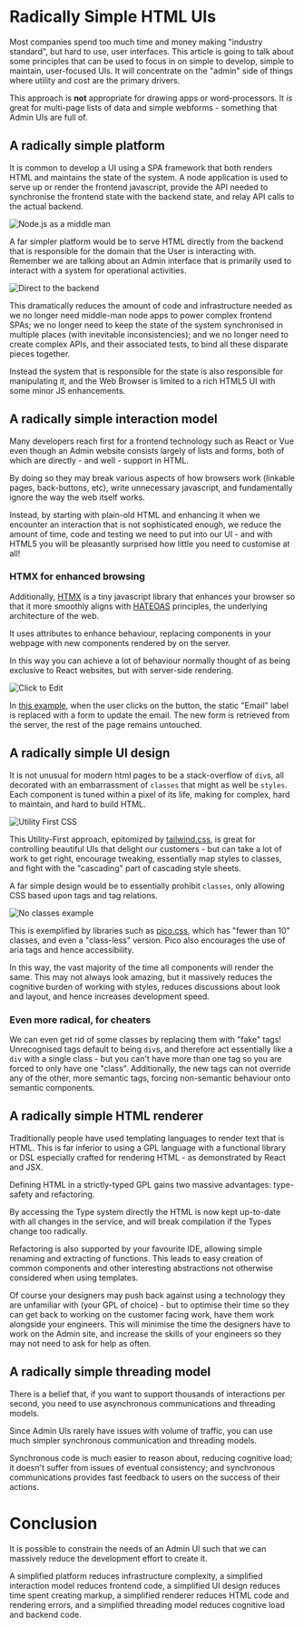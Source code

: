 # Radically Simple HTML UIs

Most companies spend too much time and money making "industry standard", but hard to use, user interfaces. This article is going to talk about some principles that can be used to focus in on simple to develop, simple to maintain, user-focused UIs. It will concentrate on the "admin" side of things where utility and cost are the primary drivers.

This approach is **not** appropriate for drawing apps or word-processors. It *is* great for multi-page lists of data and simple webforms - something that Admin UIs are full of.

## A radically simple platform

It is common to develop a UI using a SPA framework that both renders HTML and maintains the state of the system. A node application is used to serve up or render the frontend javascript, provide the API needed to synchronise the frontend state with the backend state, and relay API calls to the actual backend.

![Node.js as a middle man](./resources/browser-node-backend.png)

A far simpler platform would be to serve HTML directly from the backend that is responsible for the domain that the User is interacting with. Remember we are talking about an Admin interface that is primarily used to interact with a system for operational activities.

![Direct to the backend](./resources/browser-backend.png)

This dramatically reduces the amount of code and infrastructure needed as we no longer need middle-man node apps to power complex frontend SPAs; we no longer need to keep the state of the system synchronised in multiple places (with inevitable inconsistencies); and we no longer need to create complex APIs, and their associated tests, to bind all these disparate pieces together.

Instead the system that is responsible for the state is also responsible for manipulating it, and the Web Browser is limited to a rich HTML5 UI with some minor JS enhancements.

## A radically simple interaction model

Many developers reach first for a frontend technology such as React or Vue even though an Admin website consists largely of lists and forms, both of which are directly - and well - support in HTML.

By doing so they may break various aspects of how browsers work (linkable pages, back-buttons, etc), write unnecessary javascript, and fundamentally ignore the way the web itself works.

Instead, by starting with plain-old HTML and enhancing it when we encounter an interaction that is not sophisticated enough, we reduce the amount of time, code and testing we need to put into our UI - and with HTML5 you will be pleasantly surprised how little you need to customise at all!

### HTMX for enhanced browsing

Additionally, [HTMX](https://htmx.org/) is a tiny javascript library that enhances your browser so that it more smoothly aligns with [HATEOAS](https://en.wikipedia.org/wiki/HATEOAS) principles, the underlying architecture of the web.

It uses attributes to enhance behaviour, replacing components in your webpage with new components rendered by on the server.

In this way you can achieve a lot of behaviour normally thought of as being exclusive to React websites, but with server-side rendering.

![Click to Edit](./resources/htmx.png)

In [this example](https://htmx.org/examples/click-to-edit/), when the user clicks on the button, the static "Email" label is replaced with a form to update the email. The new form is retrieved from the server, the rest of the page remains untouched.

## A radically simple UI design

It is not unusual for modern html pages to be a stack-overflow of `div`s, all decorated with an embarrassment of `classes` that might as well be `styles`. Each component is tuned within a pixel of its life, making for complex, hard to maintain, and hard to build HTML.

![Utility First CSS](./resources/utility-first-css.png)

This Utility-First approach, epitomized by [tailwind.css](https://tailwindcss.com/), is great for controlling beautiful UIs that delight our customers - but can take a lot of work to get right, encourage tweaking,  essentially map styles to classes, and fight with the "cascading" part of cascading style sheets.

A far simple design would be to essentially prohibit `classes`, only allowing CSS based upon tags and tag relations. 

![No classes example](./resources/no-classes-example.png)

This is exemplified by libraries such as [pico.css](https://picocss.com/), which has "fewer than 10" classes, and even a "class-less" version. Pico also encourages the use of aria tags and hence accessibility.

In this way, the vast majority of the time all components will render the same. This may not always look amazing, but it massively reduces the cognitive burden of working with styles, reduces discussions about look and layout, and hence increases development speed.

### Even more radical, for cheaters

We can even get rid of some classes by replacing them with "fake" tags! Unrecognised tags default to being `div`s, and therefore act essentially like a `div` with a single class - but you can't have more than one tag so you are forced to only have one "class". Additionally, the new tags can not override any of the other, more semantic tags, forcing non-semantic behaviour onto semantic components.

## A radically simple HTML renderer

Traditionally people have used templating languages to render text that is HTML. This is far inferior to using a GPL language with a functional library or DSL especially crafted for rendering HTML - as demonstrated by React and JSX.

Defining HTML in a strictly-typed GPL gains two massive advantages: type-safety and refactoring.

By accessing the Type system directly the HTML is now kept up-to-date with all changes in the service, and will break compilation if the Types change too radically.

Refactoring is also supported by your favourite IDE, allowing simple renaming and extracting of functions. This leads to easy creation of common components and other interesting abstractions not otherwise considered when using templates.

Of course your designers may push back against using a technology they are unfamiliar with (your GPL of choice) - but to optimise their time so they can get back to working on the customer facing work, have them work alongside your engineers. This will minimise the time the designers have to work on the Admin site, and increase the skills of your engineers so they may not need to ask for help as often.

## A radically simple threading model

There is a belief that, if you want to support thousands of interactions per second, you need to use asynchronous communications and threading models.

Since Admin UIs rarely have issues with volume of traffic, you can use much simpler synchronous communication and threading models.

Synchronous code is much easier to reason about, reducing cognitive load; it doesn't suffer from issues of eventual consistency; and synchronous communications provides fast feedback to users on the success of their actions.

# Conclusion

It is possible to constrain the needs of an Admin UI such that we can massively reduce the development effort to create it.

A simplified platform reduces infrastructure complexity, a simplified interaction model reduces frontend code, a simplified UI design reduces time spent creating markup, a simplified renderer reduces HTML code and rendering errors, and a simplified threading model reduces cognitive load and backend code.
